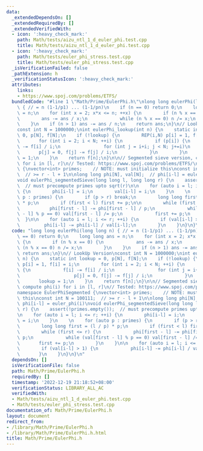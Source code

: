 ```yaml
---
data:
  _extendedDependsOn: []
  _extendedRequiredBy: []
  _extendedVerifiedWith:
  - icon: ':heavy_check_mark:'
    path: Math/tests/aizu_ntl_1_d_euler_phi.test.cpp
    title: Math/tests/aizu_ntl_1_d_euler_phi.test.cpp
  - icon: ':heavy_check_mark:'
    path: Math/tests/euler_phi_stress.test.cpp
    title: Math/tests/euler_phi_stress.test.cpp
  _isVerificationFailed: false
  _pathExtension: h
  _verificationStatusIcon: ':heavy_check_mark:'
  attributes:
    links:
    - https://www.spoj.com/problems/ETFS/
  bundledCode: "#line 1 \"Math/Prime/EulerPhi.h\"\nlong long eulerPhi(long long n)\
    \ { // = n (1-1/p1) ... (1-1/pn)\n    if (n == 0) return 0;\n    long long ans\
    \ = n;\n    for (int x = 2; x*x <= n; ++x) {\n        if (n % x == 0) {\n    \
    \        ans -= ans / x;\n            while (n % x == 0) n /= x;\n        }\n\
    \    }\n    if (n > 1) ans -= ans / n;\n    return ans;\n}\n// LookUp Version\n\
    const int N = 1000000;\nint eulerPhi_lookup(int n) {\n    static int lookup =\
    \ 0, p[N], f[N];\n    if (!lookup) {\n        REP(i,N) p[i] = 1, f[i] = i;\n \
    \       for (int i = 2; i < N; ++i) {\n            if (p[i]) {\n            f[i]\
    \ -= f[i] / i;\n                for (int j = i+i; j < N; j+=i)\n             \
    \       p[j] = 0, f[j] -= f[j] / i;\n            }\n        }\n        lookup\
    \ = 1;\n    }\n    return f[n];\n}\n\n// Segmented sieve version, compute phi(i)\
    \ for i in [l, r]\n// Tested: https://www.spoj.com/problems/ETFS/\nnamespace EulerPhiSegmented\
    \ {\nvector<int> primes;    // NOTE: must initialize this\nconst int N = 100111;\
    \  // >= r - l + 1\n\nlong long phi[N], val[N];  // phi[i-l] = euler_phi(i)\n\
    void eulerPhi_segmentedSieve(long long l, long long r) {\n    assert(!primes.empty());\
    \  // must precompute primes upto sqrt(r)\n\n    for (auto i = l; i <= r; ++i)\
    \ {\n        phi[i-l] = i;\n        val[i-l] = i;\n    }\n    \n    for (auto\
    \ p : primes) {\n        if (p > r) break;\n        long long first = (l / p)\
    \ * p;\n        if (first < l) first += p;\n\n        while (first <= r) {\n \
    \           phi[first - l] -= phi[first - l] / p;\n            while (val[first\
    \ - l] % p == 0) val[first - l] /= p;\n            first += p;\n        }\n  \
    \  }\n\n    for (auto i = l; i <= r; ++i) {\n        if (val[i-l] > 1) {\n   \
    \         phi[i-l] -= phi[i-l] / val[i-l];\n        }\n    }\n}\n}\n"
  code: "long long eulerPhi(long long n) { // = n (1-1/p1) ... (1-1/pn)\n    if (n\
    \ == 0) return 0;\n    long long ans = n;\n    for (int x = 2; x*x <= n; ++x)\
    \ {\n        if (n % x == 0) {\n            ans -= ans / x;\n            while\
    \ (n % x == 0) n /= x;\n        }\n    }\n    if (n > 1) ans -= ans / n;\n   \
    \ return ans;\n}\n// LookUp Version\nconst int N = 1000000;\nint eulerPhi_lookup(int\
    \ n) {\n    static int lookup = 0, p[N], f[N];\n    if (!lookup) {\n        REP(i,N)\
    \ p[i] = 1, f[i] = i;\n        for (int i = 2; i < N; ++i) {\n            if (p[i])\
    \ {\n            f[i] -= f[i] / i;\n                for (int j = i+i; j < N; j+=i)\n\
    \                    p[j] = 0, f[j] -= f[j] / i;\n            }\n        }\n \
    \       lookup = 1;\n    }\n    return f[n];\n}\n\n// Segmented sieve version,\
    \ compute phi(i) for i in [l, r]\n// Tested: https://www.spoj.com/problems/ETFS/\n\
    namespace EulerPhiSegmented {\nvector<int> primes;    // NOTE: must initialize\
    \ this\nconst int N = 100111;  // >= r - l + 1\n\nlong long phi[N], val[N];  //\
    \ phi[i-l] = euler_phi(i)\nvoid eulerPhi_segmentedSieve(long long l, long long\
    \ r) {\n    assert(!primes.empty());  // must precompute primes upto sqrt(r)\n\
    \n    for (auto i = l; i <= r; ++i) {\n        phi[i-l] = i;\n        val[i-l]\
    \ = i;\n    }\n    \n    for (auto p : primes) {\n        if (p > r) break;\n\
    \        long long first = (l / p) * p;\n        if (first < l) first += p;\n\n\
    \        while (first <= r) {\n            phi[first - l] -= phi[first - l] /\
    \ p;\n            while (val[first - l] % p == 0) val[first - l] /= p;\n     \
    \       first += p;\n        }\n    }\n\n    for (auto i = l; i <= r; ++i) {\n\
    \        if (val[i-l] > 1) {\n            phi[i-l] -= phi[i-l] / val[i-l];\n \
    \       }\n    }\n}\n}\n"
  dependsOn: []
  isVerificationFile: false
  path: Math/Prime/EulerPhi.h
  requiredBy: []
  timestamp: '2022-12-19 21:18:52+08:00'
  verificationStatus: LIBRARY_ALL_AC
  verifiedWith:
  - Math/tests/aizu_ntl_1_d_euler_phi.test.cpp
  - Math/tests/euler_phi_stress.test.cpp
documentation_of: Math/Prime/EulerPhi.h
layout: document
redirect_from:
- /library/Math/Prime/EulerPhi.h
- /library/Math/Prime/EulerPhi.h.html
title: Math/Prime/EulerPhi.h
---
```

